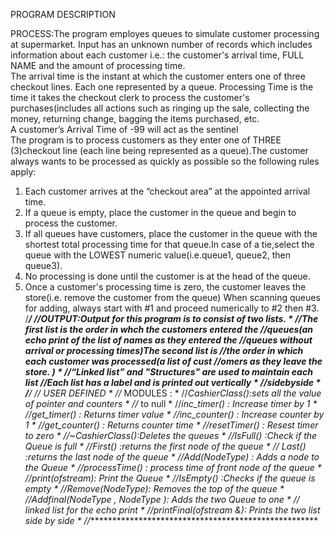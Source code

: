 PROGRAM DESCRIPTION 

PROCESS:The  program employes queues to simulate customer processing at supermarket. Input has an unknown number of records which includes information about each customer i.e.: the customer's arrival time, FULL NAME and the amount of processing time.				         
The arrival time is the instant at which the customer enters one of three checkout lines. Each one represented by a queue.
Processing Time is the time it takes the checkout clerk to process the customer's purchases(includes all actions such as ringing up the sale, collecting the money, returning change, bagging the items purchased, etc.						              	
A customer’s Arrival Time of -99 will act as the sentinel  
The program is to process customers as they enter one of THREE (3)checkout line (each line being represented as a queue).The customer always wants to be processed as quickly as possible so the following rules apply:
1.  Each customer arrives at the “checkout area” at the appointed arrival time.		
2.  If a queue is empty, place the customer in the queue and begin to process the customer.							             
3.  If all queues have customers, place the customer in the queue with the shortest total processing time for that queue.In case of a       tie,select the queue with the LOWEST numeric value(i.e.queue1, queue2, then queue3).
4.  No processing is done until the customer is at the head of the queue.											                    
5.  Once a customer's processing time is zero, the customer leaves the store(i.e. remove the customer from the queue)
When scanning queues for adding, always start with #1 and proceed numerically to #2 then #3.							            
/****************************************************************/
//*OUTPUT:Output for this program is to consist of two lists.   *
//*The first list is the order in whch the customers entered the*
//*queues(an echo print of the list of names as they entered the*
//*queues without arrival or processing times)The second list is*
//*the order in which each customer was processed(a list of cust*
//*omers as they leave the store. )						              		*
//*“Linked list” and "Structures" are used to maintain each list*
//*Each list has a label and is printed out vertically			    *
//*sidebyside												                          	*
/****************************************************************/
//* USER DEFINED                                                *
//* MODULES :									                      	     	    *
//*CashierClass():sets all the value of pointer and counters    *
//*               to null									                      *
//*inc_timer()   : Increase timer by 1				        	        * 
//*get_timer()   : Returns timer value							            *
//*inc_counter() : Increase counter by 1					            	*
//*get_counter() : Returns counter time						            	*
//*resetTimer()  : Resest timer to zero						            	*
//*~CashierClass():Deletes the queues							              *
//*IsFull()       :Check if the Queue is full					          *
//*First()        :returns the first node of the queue			    *
//* Last()        :returns the last node of the queue			      *
//*Add(NodeType*) : Adds a node to the Queue					          *
//*processTime()  : process time of front node of the queue		  *
//*print(ofstream): Print the Queue								              *
//*IsEmpty()      :Checks if the queue is empty					        *
//*Remove(NodeType*): Removes the top of the queue				      *
//*Addfinal(NodeType *, NodeType *): Adds the two Queue to one  *
//*						          linked list for the echo print          *
//*printFinal(ofstream &): Prints the two list side by side		  *
//***************************************************************
